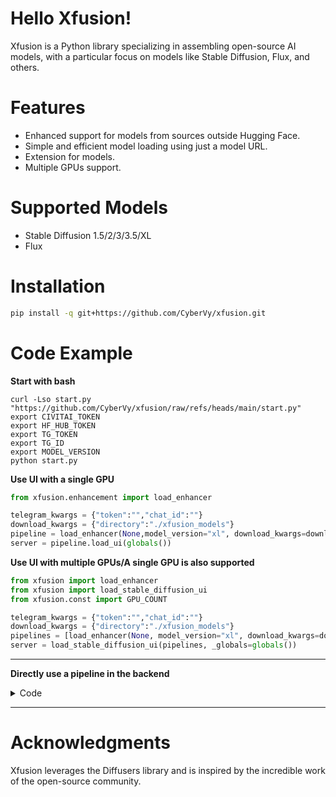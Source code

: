# Hello Xfusion!
Xfusion is a Python library specializing in assembling open-source AI models, with a particular focus on models like Stable Diffusion, Flux, and others.

# Features
- Enhanced support for models from sources outside Hugging Face.
- Simple and efficient model loading using just a model URL.
- Extension for models.
- Multiple GPUs support.

# Supported Models
- Stable Diffusion 1.5/2/3/3.5/XL
- Flux

# Installation
```bash
pip install -q git+https://github.com/CyberVy/xfusion.git
```
# Code Example

**Start with bash**
```
curl -Lso start.py "https://github.com/CyberVy/xfusion/raw/refs/heads/main/start.py"
export CIVITAI_TOKEN
export HF_HUB_TOKEN
export TG_TOKEN
export TG_ID
export MODEL_VERSION
python start.py
```

**Use UI with a single GPU**
```python
from xfusion.enhancement import load_enhancer

telegram_kwargs = {"token":"","chat_id":""}
download_kwargs = {"directory":"./xfusion_models"}
pipeline = load_enhancer(None,model_version="xl", download_kwargs=download_kwargs, telegram_kwargs=telegram_kwargs)
server = pipeline.load_ui(globals())
```
**Use UI with multiple GPUs/A single GPU is also supported**

```python
from xfusion import load_enhancer
from xfusion import load_stable_diffusion_ui
from xfusion.const import GPU_COUNT

telegram_kwargs = {"token":"","chat_id":""}
download_kwargs = {"directory":"./xfusion_models"}
pipelines = [load_enhancer(None, model_version="xl", download_kwargs=download_kwargs, telegram_kwargs=telegram_kwargs) for i in range(GPU_COUNT)]
server = load_stable_diffusion_ui(pipelines, _globals=globals())
```

---
**Directly use a pipeline in the backend**
<details>
<summary>Code</summary>

```python
from xfusion.enhancement import load_enhancer
import torch

telegram_kwargs = {"token":"","chat_id":""}
download_kwargs = {"directory":"./xfusion_models"}

model = "https://civitai.com/api/download/models/646523?type=Model&format=SafeTensor&size=pruned&fp=fp16"
pipeline = load_enhancer(model,model_version="xl", download_kwargs=download_kwargs, telegram_kwargs=telegram_kwargs).to("cuda")

prompt = """
young white woman with dramatic makeup resembling a melted clown, deep black smokey eyes, smeared red lipstick, and white face paint streaks, wet hair falling over shoulders, dark and intense aesthetic, fashion editorial style, aged around 20 years, inspired by rick genest's zombie boy look, best quality
"""
negative_prompt = """
bad hands, malformed limbs, malformed fingers, bad anatomy, fat fingers, ugly, unreal, cgi, airbrushed, watermark, low resolution
"""

num_inference_steps = 30
guidance_scale = 2
clip_skip = 0

seed = 13743883683399229202

width = None
height = None

images = pipeline(prompt=prompt,negative_prompt=negative_prompt,generator=torch.Generator(pipeline.device).manual_seed(seed),width=width,height=height,num_inference_steps=num_inference_steps,guidance_scale=guidance_scale,clip_skip=clip_skip).images
```
</details>

---
# Acknowledgments
Xfusion leverages the Diffusers library and is inspired by the incredible work of the open-source community.

